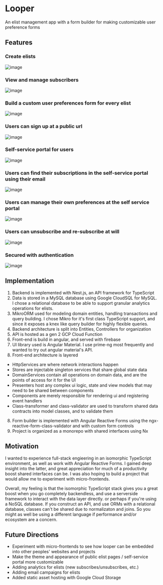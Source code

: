 # Looper

An elist management app with a form builder for making customizable user preference forms

## Features

### Create elists

![image](/readme_images/crud-elists.png)

### View and manage subscribers

![image](/readme_images/manage-subscribers.png)

### Build a custom user preferences form for every elist

![image](/readme_images/custom-settings.png)

### Users can sign up at a public url

![image](/readme_images/subscribe.png)

### Self-service portal for users

![image](/readme_images/self-service-portal.png)

### Users can find their subscriptions in the self-service portal using their email

![image](/readme_images/self-service-find.png)

### Users can manage their own preferences at the self service portal

![image](/readme_images/self-service-update.png)

### Users can unsubscribe and re-subscribe at will

![image](/readme_images/self-service-unsubscribe.png)

### Secured with authentication

![image](/readme_images/auth.png)

## Implementation

1. Backend is implemented with Nest.js, an API framework for TypeScript
2. Data is stored in a MySQL database using Google CloudSQL for MySQL. I chose a relational database to be able to support granular analytics operations for elists.
3. MikroORM used for modeling domain entities, handling transactions and query building. I chose Mikro for it's first class TypeScript support, and since it exposes a knex like query builder for highly flexible queries.
4. Backend architecture is split into Entities, Controllers for organization
5. API is hosted as a gen 2 GCP Cloud Function
6. Front-end is build in angular, and served with firebase
7. UI library used is Angular Material. I use prime-ng most frequently and wanted to try out angular material's API.
8. Front-end architecture is layered

- HttpServices are where network interactions happen
- Stores are injectable singleton services that share global state data
- DomainServices contain all operations on domain data, and are the points of access for it for the UI
- Presenters host any complex ui logic, state and view models that may need to be shared between components
- Components are merely responsible for rendering ui and registering event handlers
- Class-transformer and class-validator are used to transform shared data contracts into model classes, and to validate them

8. Form builder is implemented with Angular Reactive Forms using the ngx-reactive-form-class-validator and with custom form controls
9. Project is organized as a monorepo with shared interfaces using Nx

## Motivation

I wanted to experience full-stack engieering in an isomorphic TypeScript environment, as well as work with Angular Reactive Forms. I gained deep insight into the latter, and great appreciation for much of a productivity boost shared interfaces can be. I was also hoping to build a project that would allow me to experiment with micro-frontends.

Overall, my feeling is that the isomorphic TypeScript stack gives you a great boost when you go completely backendless, and use a serverside framework to interact with the data layer directly. or perhaps if you're using a NoSQL database. If you construct an API, and use ORMs with a relational database, classes can't be shared due to normalizaton and joins. So you might as well be using a different language if performance and/or ecosystem are a concern.

## Future Directions

- Experiment with micro-frontends to see how looper can be embedded into other peoples' websites and projects
- Make the theme and appearance of public elist pages / self-service portal more customizable
- Adding analytics for elists (new subscribes/unsubscribes, etc.)
- Adding email campaigns for elists
- Added static asset hosting with Google Cloud Storage
